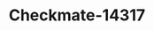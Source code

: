 ---
f_zip-code: 73505
f_state-code: OK
title: Checkmate-14317
f_phone: 580-355-1201
f_city-only: Lawton
f_address: 1400 Nw Sheridan Rd Lawton
f_location-unique-id: '14317'
slug: checkmate-14317
updated-on: '2024-05-30T13:46:58.046Z'
created-on: '2024-05-30T13:36:59.803Z'
published-on: '2024-05-30T13:54:32.469Z'
f_city-state: cms/city/lawton-ok.md
f_company: cms/company/checkmate.md
f_state: cms/state/oklahoma.md
layout: '[payday-loan].html'
tags: payday-loan
---